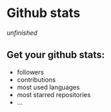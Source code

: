 # Github stats

_unfinished_

## Get your github stats:

- followers
- contributions
- most used languages
- most starred repositories
- ...
